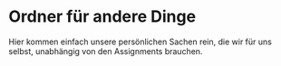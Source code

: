 # Ordner für andere Dinge

Hier kommen einfach unsere persönlichen Sachen rein, die wir für uns selbst, unabhängig von den Assignments brauchen.
